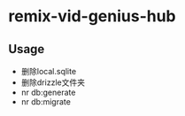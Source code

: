 # remix-vid-genius-hub




## Usage

- 删除local.sqlite
- 删除drizzle文件夹
- nr db:generate
- nr db:migrate


